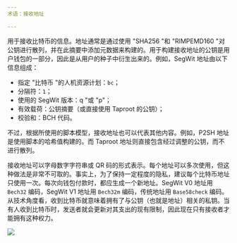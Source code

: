 ```yaml
---
术语：接收地址

---
```

用于接收比特币的信息。地址通常是通过使用 "SHA256 "和 "RIMPEMD160 "对公钥进行散列，并在此摘要中添加元数据来构建的。用于构建接收地址的公钥是用户钱包的一部分，因此是从用户的种子中衍生出来的。例如，SegWit 地址由以下信息组成：


- 指定 "比特币 "的人机资源计划：`bc`；
- 分隔符：`1`；
- 使用的 SegWit 版本：q "或 "p"；
- 有效载荷：公钥摘要（或直接使用 Taproot 的公钥）；
- 校验和：BCH 代码。

不过，根据所使用的脚本模型，接收地址也可以代表其他内容。例如，P2SH 地址是使用脚本的哈希值构建的。而 Taproot 地址则直接包含经过调整的公钥，而不进行散列。

接收地址可以字母数字字符串或 QR 码的形式表示。每个地址可以多次使用，但这种做法是非常不可取的。事实上，为了保持一定程度的隐私，建议每个比特币地址只使用一次。每次向钱包付款时，都应生成一个新地址。SegWit V0 地址用 `Bech32` 编码，SegWit V1 地址用 `Bech32m` 编码，传统地址用 `Base58check` 编码。从技术角度看，收到比特币就意味着拥有了与公钥（也就是地址）相关的私钥。当有人收到比特币时，发送者就会更新对其支出的现有限制，因此现在只有接收者才能拥有这种权力。

![](../../dictionnaire/assets/23.webp)